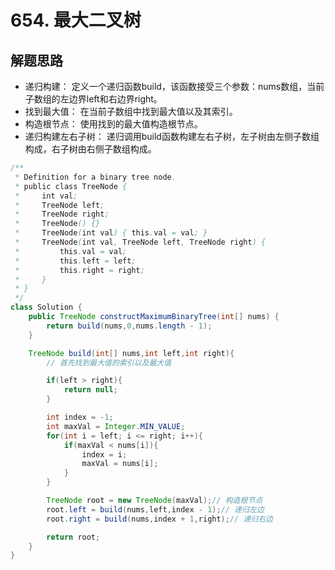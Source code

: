 # 654. 最大二叉树


## 解题思路




* 递归构建： 定义一个递归函数build，该函数接受三个参数：nums数组，当前子数组的左边界left和右边界right。
* 找到最大值： 在当前子数组中找到最大值以及其索引。
* 构造根节点： 使用找到的最大值构造根节点。
* 递归构建左右子树： 递归调用build函数构建左右子树，左子树由左侧子数组构成，右子树由右侧子数组构成。

```java
/**
 * Definition for a binary tree node.
 * public class TreeNode {
 *     int val;
 *     TreeNode left;
 *     TreeNode right;
 *     TreeNode() {}
 *     TreeNode(int val) { this.val = val; }
 *     TreeNode(int val, TreeNode left, TreeNode right) {
 *         this.val = val;
 *         this.left = left;
 *         this.right = right;
 *     }
 * }
 */
class Solution {
    public TreeNode constructMaximumBinaryTree(int[] nums) {
        return build(nums,0,nums.length - 1);
    }

    TreeNode build(int[] nums,int left,int right){
        // 首先找到最大值的索引以及最大值

        if(left > right){
            return null;
        }

        int index = -1;
        int maxVal = Integer.MIN_VALUE;
        for(int i = left; i <= right; i++){
            if(maxVal < nums[i]){
                index = i;
                maxVal = nums[i];
            }
        }

        TreeNode root = new TreeNode(maxVal);// 构造根节点
        root.left = build(nums,left,index - 1);// 递归左边
        root.right = build(nums,index + 1,right);// 递归右边

        return root;
    }
}

```
